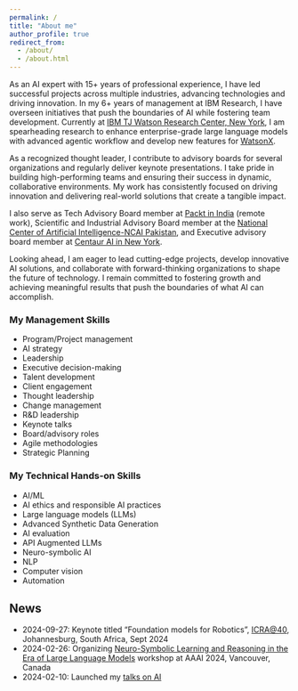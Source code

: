 ```yaml
---
permalink: /
title: "About me"
author_profile: true
redirect_from: 
  - /about/
  - /about.html
---
```


<p>As an AI expert with 15+ years of professional experience, I have led successful projects across multiple industries, advancing technologies and driving innovation. In my 6+ years of management at IBM Research, I have overseen initiatives that push the boundaries of AI while fostering team development. Currently at <a href="http://www.ibm.com/">IBM TJ Watson Research Center, New York</a>, I am spearheading research to enhance enterprise-grade large language models with advanced agentic workflow and develop new features for <a href="https://watsonx.ai/">WatsonX</a>. 

<p>As a recognized thought leader, I contribute to advisory boards for several organizations and regularly deliver keynote presentations. I take pride in building high-performing teams and ensuring their success in dynamic, collaborative environments. My work has consistently focused on driving innovation and delivering real-world solutions that create a tangible impact.</p>

<p>I also serve as Tech Advisory Board member at <a href="https://www.packtpub.com/">Packt in India</a> (remote work), Scientific and Industrial Advisory Board member at the <a href="https://ncai.pk/">National Center of Artificial Intelligence-NCAI Pakistan</a>, and Executive advisory board member at <a href="https://centaur.ai/">Centaur AI in New York</a>.</p>

<p>Looking ahead, I am eager to lead cutting-edge projects, develop innovative AI solutions, and collaborate with forward-thinking organizations to shape the future of technology. I remain committed to fostering growth and achieving meaningful results that push the boundaries of what AI can accomplish.</p>


<h3>My Management Skills</h3>
<ul>
    <li>Program/Project management</li>
    <li>AI strategy</li>
    <li>Leadership</li>
    <li>Executive decision-making</li>
    <li>Talent development</li>
    <li>Client engagement</li>
    <li>Thought leadership</li>
    <li>Change management</li>
    <li>R&D leadership</li>
    <li>Keynote talks</li>
    <li>Board/advisory roles</li>
    <li>Agile methodologies</li>
    <li>Strategic Planning</li>
</ul>

<h3>My Technical Hands-on Skills</h3>
<ul>
    <li>AI/ML</li>
    <li>AI ethics and responsible AI practices</li>
    <li>Large language models (LLMs)</li>
    <li>Advanced Synthetic Data Generation</li>
    <li>AI evaluation</li>
    <li>API Augmented LLMs</li>
    <li>Neuro-symbolic AI</li>
    <li>NLP</li>
    <li>Computer vision</li>
    <li>Automation</li>
</ul>

<h2>News</h2>
<ul>
    <li>2024-09-27: Keynote titled “Foundation models for Robotics”, <a href="https://icra40.ieee.org/icra-2024/icra40-africa/">ICRA@40</a>, Johannesburg, South Africa, Sept 2024</li>
    <li>2024-02-26: Organizing <a href="https://nuclear-workshop.github.io/">Neuro-Symbolic Learning and Reasoning in the Era of Large Language Models</a> workshop at AAAI 2024, Vancouver, Canada</li>
    <li>2024-02-10: Launched my <a href="https://asimmunawar.github.io/talks/">talks on AI</a></li>
</ul>
